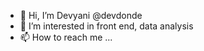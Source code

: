 - 👋 Hi, I’m Devyani @devdonde
- 👀 I’m interested in front end, data analysis
- 📫 How to reach me ...

<!---
devdonde/devdonde is a ✨ special ✨ repository because its `README.md` (this file) appears on your GitHub profile.
You can click the Preview link to take a look at your changes.
--->
